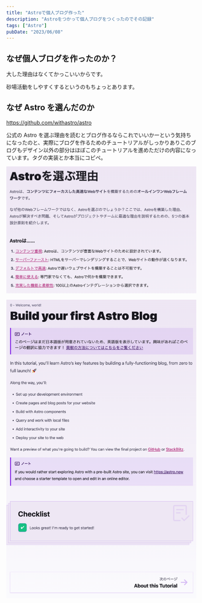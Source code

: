 ```yaml
---
title: "Astroで個人ブログ作った"
description: "Astroをつかって個人ブログをつくったのでその記録"
tags: ["Astro"]
pubDate: "2023/06/08"
---
```


## なぜ個人ブログを作ったのか？

大した理由はなくてかっこいいからです。

砂場活動をしやすくするというのもちょっとあります。

## なぜ Astro を選んだのか

https://github.com/withastro/astro

公式の Astro を選ぶ理由を読むとブログ作るならこれでいいかーという気持ちになったのと、実際にブログを作るためのチュートリアルがしっかりありこのブログもデザイン以外の部分はほぼこのチュートリアルを進めただけの内容になっています。タグの実装とか本当にコピペ。

![](../../../assets/2023/create-personal-site-with-astoro/20230610010106.png)

![](../../../assets/2023/create-personal-site-with-astoro/20230610010140.png)
